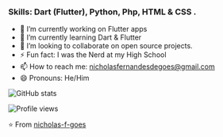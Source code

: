 ### Skills: Dart (Flutter), Python, Php, HTML & CSS .

- 🔭 I’m currently working on Flutter apps
- 🌱 I’m currently learning Dart & Flutter
- 👯 I’m looking to collaborate on open source projects.
- ⚡ Fun fact: I was the Nerd at my High School
- 📫 How to reach me: [nicholasfernandesdegoes@gmail.com](mailto:nicholasfernandesdegoes@gmail.com)
- 😄 Pronouns: He/Him

![GitHub stats](https://github-readme-stats.vercel.app/api?username=nicholas-f-goes&show_icons=true)

![Profile views](https://gpvc.arturio.dev/nicholas-f-goes)

⭐️ From [nicholas-f-goes](https://github.com/nicholas-f-goes)
